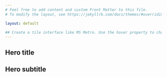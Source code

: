 ```yaml
---
# Feel free to add content and custom Front Matter to this file.
# To modify the layout, see https://jekyllrb.com/docs/themes/#overriding-theme-defaults

layout: default

## Create a tile interface like MS Metro. Use the hover property to change the dimensions of tiles.
---
```


<section class="hero">
  <div class="hero-body">
    <div class="container">
      <h1 class="title">
        Hero title
      </h1>
      <h2 class="subtitle">
        Hero subtitle
      </h2>
    </div>
  </div>
</section>